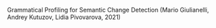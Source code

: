 
Grammatical Profiling for Semantic Change Detection (Mario Giulianelli, Andrey Kutuzov, Lidia Pivovarova, 2021)
